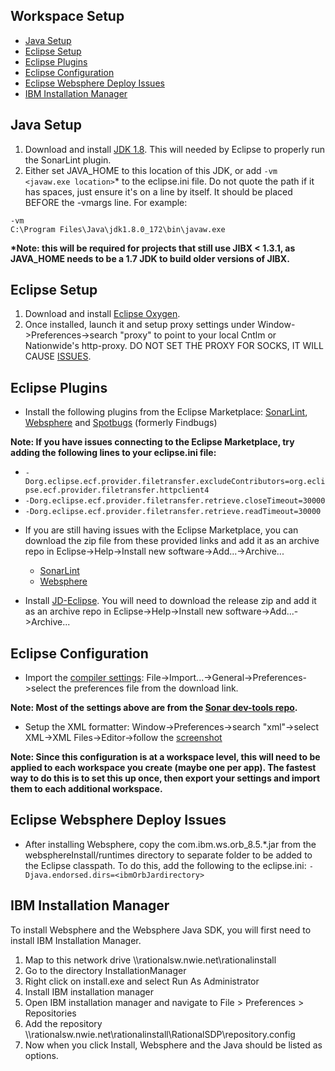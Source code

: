 ## Workspace Setup

* [Java Setup](#JavaSetup)
* [Eclipse Setup](#EclipseSetup)
* [Eclipse Plugins](#EclipsePlugins)
* [Eclipse Configuration](#EclipseConfiguration)
* [Eclipse Websphere Deploy Issues](#EclipseWebsphereDeployIssues)
* [IBM Installation Manager](#IBMInstallationManager)

## <a name="JavaSetup"></a>Java Setup

1.  Download and install [JDK 1.8](http://www.oracle.com/technetwork/java/javase/downloads/jdk8-downloads-2133151.html). This will needed by Eclipse to properly run the SonarLint plugin.
1.  Either set JAVA_HOME to this location of this JDK, or add `-vm <javaw.exe location>`\* to the eclipse.ini file. Do not quote the path if it has spaces, just ensure it's on a line by itself. It should be placed BEFORE the -vmargs line. For example:

```
-vm
C:\Program Files\Java\jdk1.8.0_172\bin\javaw.exe
```

**\*Note: this will be required for projects that still use JIBX < 1.3.1, as JAVA_HOME needs to be a 1.7 JDK to build older versions of JIBX.**

## <a name="EclipseSetup"></a>Eclipse Setup

1.  Download and install [Eclipse Oxygen](https://www.eclipse.org/downloads/download.php?file=/technology/epp/downloads/release/oxygen/3a/eclipse-jee-oxygen-3a-win32-x86_64.zip&mirror_id=492).
2.  Once installed, launch it and setup proxy settings under Window->Preferences->search "proxy" to point to your local Cntlm or Nationwide's http-proxy. DO NOT SET THE PROXY FOR SOCKS, IT WILL CAUSE [ISSUES](https://stackoverflow.com/questions/5857499/how-do-i-have-to-configure-the-proxy-settings-so-eclipse-can-download-new-plugin).

## <a name="EclipsePlugins"></a>Eclipse Plugins

* Install the following plugins from the Eclipse Marketplace: [SonarLint](https://marketplace.eclipse.org/content/sonarlint), [Websphere](https://marketplace.eclipse.org/content/ibm-websphere-application-server-v85x-developer-tools) and [Spotbugs](https://marketplace.eclipse.org/content/spotbugs-eclipse-plugin) (formerly Findbugs)

**Note: If you have issues connecting to the Eclipse Marketplace, try adding the following lines to your eclipse.ini file:**

* `-Dorg.eclipse.ecf.provider.filetransfer.excludeContributors=org.eclipse.ecf.provider.filetransfer.httpclient4`
* `-Dorg.eclipse.ecf.provider.filetransfer.retrieve.closeTimeout=30000`
* `-Dorg.eclipse.ecf.provider.filetransfer.retrieve.readTimeout=30000`

- If you are still having issues with the Eclipse Marketplace, you can download the zip file from these provided links and add it as an archive repo in Eclipse->Help->Install new software->Add...->Archive...
     - [SonarLint](https://github.com/SonarSource/sonarlint-eclipse/releases)
     - [Websphere](https://developer.ibm.com/wasdev/downloads/#asset/tools-IBM_Liberty_Developer_Tools_for_Eclipse_Oxygen)

- Install [JD-Eclipse](http://jd.benow.ca/). You will need to download the release zip and add it as an archive repo in Eclipse->Help->Install new software->Add...->Archive...

## <a name="EclipseConfiguration"></a>Eclipse Configuration

* Import the [compiler settings](https://github.nwie.net/Nationwide/EDS-Apps/blob/master/workspace-setup/eclipsePrefs.epf): File->Import...->General->Preferences->select the preferences file from the download link.

**Note: Most of the settings above are from the [Sonar dev-tools repo](https://github.com/SonarSource/sonar-developer-toolset).**

* Setup the XML formatter: Window->Preferences->search "xml"->select XML->XML Files->Editor->follow the [screenshot](https://github.nwie.net/Nationwide/EDS-Apps/blob/master/workspace-setup/eclipseXmlSettings.png)

**Note: Since this configuration is at a workspace level, this will need to be applied to each workspace you create (maybe one per app). The fastest way to do this is to set this up once, then export your settings and import them to each additional workspace.**

## <a name="EclipseWebsphereDeployIssues"></a>Eclipse Websphere Deploy Issues

* After installing Websphere, copy the com.ibm.ws.orb_8.5.\*.jar from the websphereInstall/runtimes directory to separate folder to be added to the Eclipse classpath. To do this, add the following to the eclipse.ini: `-Djava.endorsed.dirs=<ibmOrbJardirectory>`

## <a name="IBMInstallationManager"></a>IBM Installation Manager

 To install Websphere and the Websphere Java SDK, you will first need to install IBM Installation Manager.
   1. Map to this network drive \\\rationalsw.nwie.net\rationalinstall
   2. Go to the directory InstallationManager
   3. Right click on install.exe and select Run As Administrator
   4. Install IBM installation manager
   5. Open IBM installation manager and navigate to File > Preferences > Repositories
   6. Add the repository \\\rationalsw.nwie.net\rationalinstall\RationalSDP\repository.config
   7. Now when you click Install, Websphere and the Java should be listed as options.

